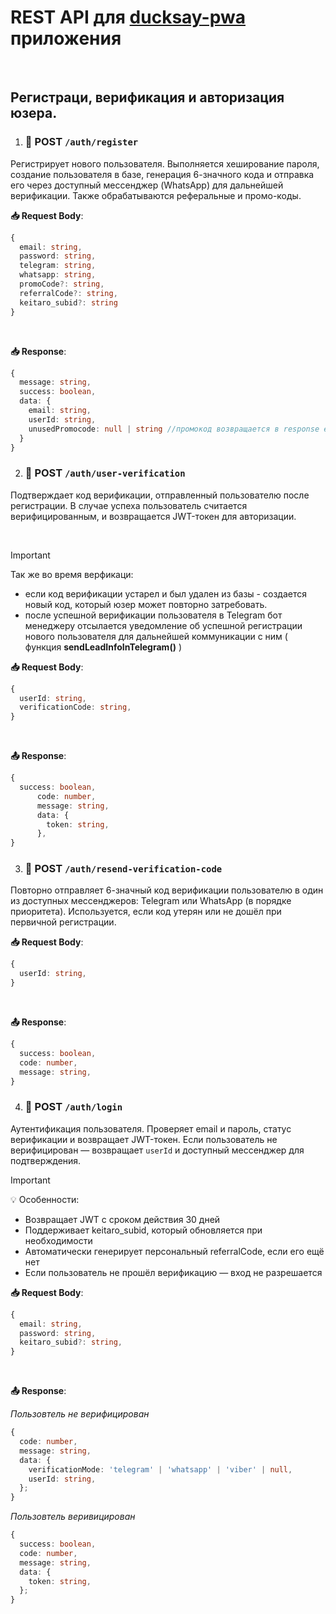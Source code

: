 # REST API для [ducksay-pwa](https://ducksay-pwa.com/) приложения

<br>

## Регистраци, верификация и авторизация юзера.

1. ### 🔹 POST `/auth/register`

Регистрирует нового пользователя. Выполняется хеширование пароля, создание
пользователя в базе, генерация 6-значного кода и отправка его через доступный
мессенджер (WhatsApp) для дальнейшей верификации. Также обрабатываются
реферальные и промо-коды.

**📥 Request Body**:

```ts
{
  email: string,
  password: string,
  telegram: string,
  whatsapp: string,
  promoCode?: string,
  referralCode?: string,
  keitaro_subid?: string
}
```

<br>

**📥 Response**:

```ts
{
  message: string,
  success: boolean,
  data: {
    email: string,
    userId: string,
    unusedPromocode: null | string //промокод возвращается в response если его илспользование на этапе регистрации невозможно (например ошибка сервера или промокод на депозит)
  }
}
```

2. ### 🔹 POST `/auth/user-verification`

Подтверждает код верификации, отправленный пользователю после регистрации. В
случае успеха пользователь считается верифицированным, и возвращается JWT-токен
для авторизации.

<br>

> [!IMPORTANT]
>
> Так же во время верфикаци:
>
> - если код верификации устарел и был удален из базы - создается новый код,
>   который юзер может повторно затребовать.
> - после успешной верификации пользователя в Telegram бот менеджеру отсылается
>   уведомление об успешной регистрации нового пользователя для дальнейшей
>   коммуникации с ним ( функция **sendLeadInfoInTelegram()** )

**📥 Request Body**:

```ts
{
  userId: string,
  verificationCode: string,
}
```

<br>

**📤 Response**:

```ts
{
  success: boolean,
      code: number,
      message: string,
      data: {
        token: string,
      },
}
```

3. ### 🔹 POST `/auth/resend-verification-code`

Повторно отправляет 6-значный код верификации пользователю в один из доступных
мессенджеров: Telegram или WhatsApp (в порядке приоритета). Используется, если
код утерян или не дошёл при первичной регистрации.

**📥 Request Body**:

```ts
{
  userId: string,
}
```

<br>

**📤 Response**:

```ts
{
  success: boolean,
  code: number,
  message: string,
}
```

4. ### 🔹 POST `/auth/login`

Аутентификация пользователя. Проверяет email и пароль, статус верификации и
возвращает JWT-токен. Если пользователь не верифицирован — возвращает `userId` и
доступный мессенджер для подтверждения.

> [!IMPORTANT]
>
> 💡 Особенности:
>
> - Возвращает JWT с сроком действия 30 дней
> - Поддерживает keitaro_subid, который обновляется при необходимости
> - Автоматически генерирует персональный referralCode, если его ещё нет
> - Если пользователь не прошёл верификацию — вход не разрешается

**📥 Request Body**:

```ts
{
  email: string,
  password: string,
  keitaro_subid?: string,
}
```

<br>

**📤 Response**:

_Пользовтель не верифицирован_

```ts
{
  code: number,
  message: string,
  data: {
    verificationMode: 'telegram' | 'whatsapp' | 'viber' | null,
    userId: string,
  };
}
```

_Пользовтель веривицирован_

```ts
{
  success: boolean,
  code: number,
  message: string,
  data: {
    token: string,
  };
}
```

